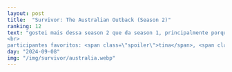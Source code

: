 ```yaml
---
layout: post
title:  "Survivor: The Australian Outback (Season 2)"
ranking: 12
text: "gostei mais dessa season 2 que da season 1, principalmente porque não tem toda aquela aversão a formar alianças e votar com estratégia. acho que os momentos meio slice of life também me fizeram conectar mais com os participantes. mas nessas temporadas antigas ainda sinto muita saudade de estratégias mais elaboradas.<br>
<br>
participantes favoritos: <span class=\"spoiler\">tina</span>, <span class=\"spoiler\">colby</span> e <span class=\"spoiler\">rodger</span>"
day: "2024-09-08"
img: "/img/survivor/australia.webp"
---
```

